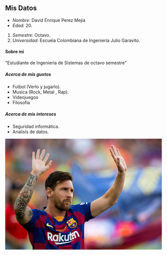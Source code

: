 ## Mis Datos

- *Nombre:* David Enrique Perez Mejia
- *Edad:* 20.

1. *Semestre:* Octavo.
2. *Universidad:* Escuela Colombiana de Ingeniería Julio Garavito.



#### Sobre mi

"Estudiante de Ingeniería de Sistemas de octavo semestre"
##### Acerca de mis gustos 

- Futbol (Verlo y jugarlo).
- Musica (Rock, Metal , Rap).
- Videojuegos 
- Filosofia
##### Acerca de mis intereses
- Seguridad informática.
- Analisis de datos.


![Messi](https://github.com/Haatom/Laboratorio-1/blob/master/DavidPerez/imagem.jpg)

